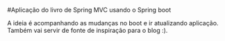 #Aplicação do livro de Spring MVC usando o Spring boot

A ideia é acompanhando as mudanças no boot e ir atualizando aplicação. Também vai servir de fonte de inspiração para o blog :).